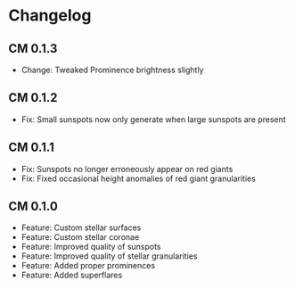 # Changelog

## CM 0.1.3

- Change: Tweaked Prominence brightness slightly

## CM 0.1.2

- Fix: Small sunspots now only generate when large sunspots are present

## CM 0.1.1

- Fix: Sunspots no longer erroneously appear on red giants
- Fix: Fixed occasional height anomalies of red giant granularities

## CM 0.1.0

- Feature: Custom stellar surfaces
- Feature: Custom stellar coronae
- Feature: Improved quality of sunspots
- Feature: Improved quality of stellar granularities
- Feature: Added proper prominences
- Feature: Added superflares

